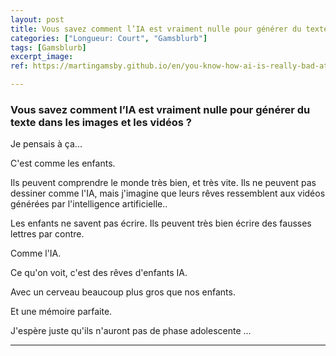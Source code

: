 ```yaml
---
layout: post
title: Vous savez comment l’IA est vraiment nulle pour générer du texte dans les images et les vidéos ?
categories: ["Longueur: Court", "Gamsblurb"]
tags: [Gamsblurb]
excerpt_image: 
ref: https://martingamsby.github.io/en/you-know-how-ai-is-really-bad-at-generating-text-in-images-and-videos

---
```


### **Vous savez comment l’IA est vraiment nulle pour générer du texte dans les images et les vidéos ?**

Je pensais à ça...

C'est comme les enfants.

Ils peuvent comprendre le monde très bien, et très vite. Ils ne peuvent pas dessiner comme l'IA, mais j'imagine que leurs rêves ressemblent aux vidéos générées par l'intelligence artificielle..

Les enfants ne savent pas écrire. Ils peuvent très bien écrire des fausses lettres par contre.

Comme l'IA.

Ce qu'on voit, c'est des rêves d'enfants IA.

Avec un cerveau beaucoup plus gros que nos enfants.

Et une mémoire parfaite.

J'espère juste qu'ils n'auront pas de phase adolescente ...

---


